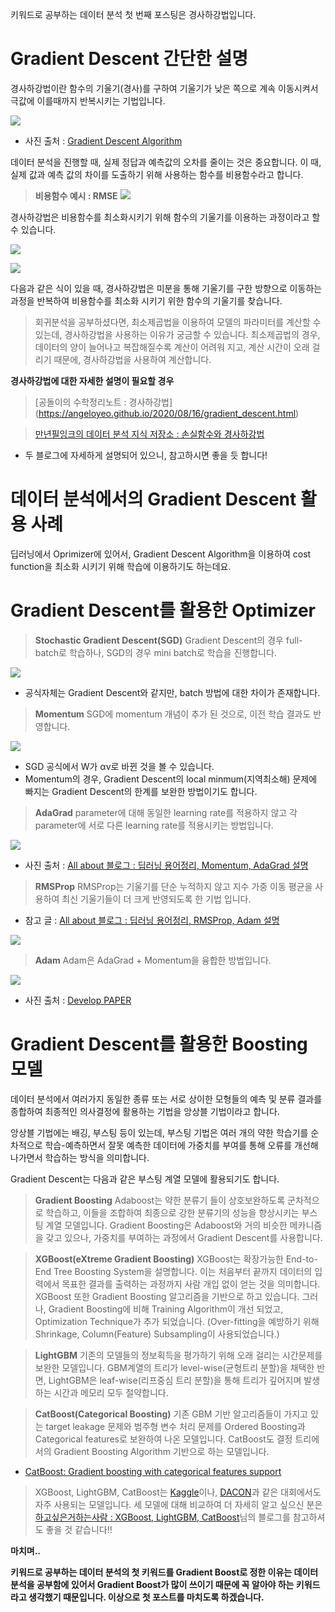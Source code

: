 키워드로 공부하는 데이터 분석 첫 번째 포스팅은 경사하강법입니다.

# Gradient Descent 간단한 설명

경사하강법이란 함수의 기울기(경사)를 구하여 기울기가 낮은 쪽으로 계속 이동시켜서 극값에 이를때까지 반복시키는 기법입니다.

![](https://images.velog.io/images/yunyoseob/post/b3196729-b6f1-4910-a750-66c1cf27b639/graientdescent.png)

- 사진 출처 : [Gradient Descent Algorithm](https://towardsdatascience.com/gradient-descent-algorithm-a-deep-dive-cf04e8115f21)

데이터 분석을 진행할 때, 실제 정답과 예측값의 오차를 줄이는 것은 중요합니다. 이 때, 실제 값과 예측 값의 차이를 도출하기 위해 사용하는 함수를 비용함수라고 합니다.

> **비용함수 예시 : RMSE**
![](https://images.velog.io/images/yunyoseob/post/d05f1b7b-49f4-4d07-8837-47d121261bb8/image.png)

경사하강법은 비용함수를 최소화시키기 위해 함수의 기울기를 이용하는 과정이라고 할 수 있습니다.

![](https://images.velog.io/images/yunyoseob/post/5790cbe2-20aa-49e1-906e-abaecf86871b/image.png)

![](https://images.velog.io/images/yunyoseob/post/1bbb45fb-6dc4-4008-aa22-6488651756de/image.png)

다음과 같은 식이 있을 때, 경사하강법은 미분을 통해 기울기를 구한 방향으로 이동하는 과정을 반복하여 비용함수를 최소화 시키기 위한 함수의 기울기를 찾습니다.


> 회귀분석을 공부하셨다면, 최소제곱법을 이용하여 모델의 파라미터를 계산할 수 있는데, 경사하강법을 사용하는 이유가 궁금할 수 있습니다. 최소제곱법의 경우, 데이터의 양이 늘어나고 복잡해질수록 계산이 어려워 지고, 계산 시간이 오래 걸리기 때문에, 경사하강법을 사용하여 계산합니다.

**경사하강법에 대한 자세한 설명이 필요할 경우**

> [공돌이의 수학정리노트 : 경사하강법]
(https://angeloyeo.github.io/2020/08/16/gradient_descent.html)

> [만년필잉크의 데이터 분석 지식 저장소 : 손실함수와 경사하강법](https://gooopy.tistory.com/66)

- 두 블로그에 자세하게 설명되어 있으니, 참고하시면 좋을 듯 합니다!



# 데이터 분석에서의 Gradient Descent 활용 사례

딥러닝에서 Oprimizer에 있어서, Gradient Descent Algorithm을 이용하여 cost function을 최소화 시키기 위해 학습에 이용하기도 하는데요.

# Gradient Descent를 활용한 Optimizer

> **Stochastic Gradient Descent(SGD)**
Gradient Descent의 경우 full-batch로 학습하나, SGD의 경우 mini batch로 학습을 진행합니다.

![](https://images.velog.io/images/yunyoseob/post/b964de2f-bf5f-4f18-8bdf-4ffc53020194/image.png)

- 공식자체는 Gradient Descent와 같지만, batch 방법에 대한 차이가 존재합니다.

> **Momentum**
SGD에 momentum 개념이 추가 된 것으로, 이전 학습 결과도 반영합니다.

![](https://images.velog.io/images/yunyoseob/post/c120834b-9a44-4a2d-bf37-3255deb5feaf/image.png)

- SGD 공식에서 W가 αv로 바뀐 것을 볼 수 있습니다.
- Momentum의 경우, Gradient Descent의 local minmum(지역최소해) 문제에 빠지는 Gradient Descent의 한계를 보완한 방법이기도 합니다.

> **AdaGrad**
parameter에 대해 동일한 learning rate를 적용하지 않고 각 parameter에 서로 다른 learning rate를 적용시키는 방법입니다.

![](https://images.velog.io/images/yunyoseob/post/4041dd11-2a76-46d4-b055-16263bf3c0d9/image.png)

- 사진 출처 : [All about 블로그 : 딥러닝 용어정리, Momentum, AdaGrad 설명](https://light-tree.tistory.com/140)

> **RMSProp**
RMSProp는 기울기를 단순 누적하지 않고 지수 가중 이동 평균을 사용하여 최신 기울기들이 더 크게 반영되도록 한 기법 입니다.
- 참고 글 : [All about 블로그 : 딥러닝 용어정리, RMSProp, Adam 설명](https://light-tree.tistory.com/141)

![](https://images.velog.io/images/yunyoseob/post/7f796450-3453-418d-afc2-cee127e4bcb3/image.png)

> **Adam**
Adam은 AdaGrad + Momentum을 융합한 방법입니다. 

![](https://images.velog.io/images/yunyoseob/post/1bd3e7d0-77f6-4ebd-8f74-ac9ef186d7d1/image.png)

- 사진 출처 : [Develop PAPER](https://developpaper.com/on-adam-optimizer/)

# Gradient Descent를 활용한 Boosting 모델

데이터 분석에서 여러가지 동일한 종류 또는 서로 상이한 모형들의 예측 및 분류 결과를 종합하여 최종적인 의사결정에 활용하는 기법을 앙상블 기법이라고 합니다.

앙상블 기법에는 배깅, 부스팅 등이 있는데, 부스팅 기법은 여러 개의 약한 학습기를 순차적으로 학습-예측하면서 잘못 예측한 데이터에 가중치를 부여를 통해 오류를 개선해 나가면서 학습하는 방식을 의미합니다.

Gradient Descent는 다음과 같은 부스팅 계열 모델에 활용되기도 합니다.


> **Gradient Boosting**
Adaboost는 약한 분류기 들이 상호보완하도록 군차적으로 학습하고, 이들을 조합하여 최종으로 강한 분류기의 성능을 향상시키는 부스팅 계열 모델입니다. Gradient Boosting은 Adaboost와 거의 비슷한 메카니즘을 갖고 있으나, 가중치를 부여하는 과정에서 Gradient Descent를 사용합니다.

> **XGBoost(eXtreme Gradient Boosting)**
XGBoost는 확장가능한 End-to-End Tree Boosting System을 설명합니다.
이는 처음부터 끝까지 데이터의 입력에서 목표한 결과를 출력하는 과정까지 사람 개입 없이 얻는 것을 의미합니다. XGBoost 또한 Gradient Boosting 알고리즘을 기반으로 하고 있습니다. 그러나, Gradient Boosting에 비해 Training Algorithm이 개선 되었고,  Optimization Technique가 추가 되었습니다. (Over-fitting을 예방하기 위해 Shrinkage, Column(Feature) Subsampling이 사용되었습니다.)

> **LightGBM**
기존의 모델들의 정보획득을 평가하기 위해 오래 걸리는 시간문제를 보완한 모델입니다. GBM계열의 트리가 level-wise(균형트리 분할)을 채택한 반면, LightGBM은 leaf-wise(리프중심 트리 분할)을 통해 트리가 깊어지며 발생하는 시간과 메모리 모두 절약합니다.

> **CatBoost(Categorical Boosting)**
기존 GBM 기반 알고리즘들이 가지고 있는 target leakage 문제와 범주형 변수 처리 문제를 Ordered Boosting과 Categorical features로 보완하여 나온 모델입니다. CatBoost도 결정 트리에서의 Gradient Boosting Algorithm 기반으로 하는 모델입니다.

- [CatBoost: Gradient boosting with categorical features support](https://arxiv.org/abs/1810.11363)

> XGBoost, LightGBM, CatBoost는 [Kaggle](https://www.kaggle.com/)이나, [DACON](https://dacon.io/)과 같은 대회에서도 자주 사용되는 모델입니다. 세 모델에 대해 비교하여 더 자세히 알고 싶으신 분은 [하고싶은거하는사람 : XGBoost, LightGBM, CatBoost](https://statinknu.tistory.com/33)님의 블로그를 참고하셔도 좋을 것 같습니다!!


**마치며..**

**키워드로 공부하는 데이터 분석의 첫 키워드를 Gradient Boost로 정한 이유는 데이터 분석을 공부함에 있어서 Gradient Boost가 많이 쓰이기 때문에 꼭 알아야 하는 키워드라고 생각했기 때문입니다. 이상으로 첫 포스트를 마치도록 하겠습니다.**

